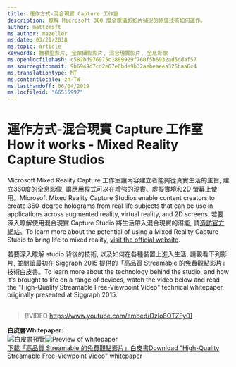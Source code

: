 ```yaml
---
title: 運作方式-混合現實 Capture 工作室
description: 瞭解 Microsoft 360 度全像攝影影片捕捉的絕佳技術如何運作。
author: mattzmsft
ms.author: mazeller
ms.date: 03/21/2018
ms.topic: article
keywords: 體積型影片, 全像攝影影片, 混合現實影片, 全息影像
ms.openlocfilehash: c582bd976975c1889929f760f5b6932ad5ddaf57
ms.sourcegitcommit: 9b6949d7cd2e67e6bde9b32aebeaeea325baa6c4
ms.translationtype: MT
ms.contentlocale: zh-TW
ms.lasthandoff: 06/04/2019
ms.locfileid: "66515997"
---
```

# <a name="how-it-works---mixed-reality-capture-studios"></a><span data-ttu-id="1817f-104">運作方式-混合現實 Capture 工作室</span><span class="sxs-lookup"><span data-stu-id="1817f-104">How it works - Mixed Reality Capture Studios</span></span>

<span data-ttu-id="1817f-105">Microsoft Mixed Reality Capture 工作室讓內容建立者能夠從真實生活的主旨, 建立360度的全息影像, 讓應用程式可以在增強的現實、虛擬實境和2D 螢幕上使用。</span><span class="sxs-lookup"><span data-stu-id="1817f-105">Microsoft Mixed Reality Capture Studios enable content creators to create 360-degree holograms from real life subjects that can be use in applications across augmented reality, virtual reality, and 2D screens.</span></span> <span data-ttu-id="1817f-106">若要深入瞭解使用混合現實 Capture Studio 將生活帶入混合現實的潛能, 請[造訪官方網站](https://www.microsoft.com/en-us/mixed-reality/capture-studios)。</span><span class="sxs-lookup"><span data-stu-id="1817f-106">To learn more about the potential of using a Mixed Reality Capture Studio to bring life to mixed reality, [visit the official website](https://www.microsoft.com/en-us/mixed-reality/capture-studios).</span></span>

<span data-ttu-id="1817f-107">若要深入瞭解 studio 背後的技術, 以及如何在各種裝置上進入生活, 請觀看下列影片, 並閱讀最初在 Siggraph 2015 提供的「高品質 Streamable 的免費觀點影片」技術白皮書。</span><span class="sxs-lookup"><span data-stu-id="1817f-107">To learn more about the technology behind the studio, and how it's brought to life on a range of devices, watch the video below and read the "High-Quality Streamable Free-Viewpoint Video" technical whitepaper, originally presented at Siggraph 2015.</span></span>
<br>
<br>
>[!VIDEO https://www.youtube.com/embed/OzIo8OTZFy0]


<span data-ttu-id="1817f-108">**白皮書**</span><span class="sxs-lookup"><span data-stu-id="1817f-108">**Whitepaper:**</span></span><br>
<span data-ttu-id="1817f-109">![白皮書預覽](images/siggraph-whitepaper-thumb-200px.png)</span><span class="sxs-lookup"><span data-stu-id="1817f-109">![Preview of whitepaper](images/siggraph-whitepaper-thumb-200px.png)</span></span><br>
[<span data-ttu-id="1817f-110">下載「高品質 Streamable 的免費觀點影片」白皮書</span><span class="sxs-lookup"><span data-stu-id="1817f-110">Download "High-Quality Streamable Free-Viewpoint Video" whitepaper</span></span>](images/high-quality-streamable-free-viewpoint-video.pdf)
